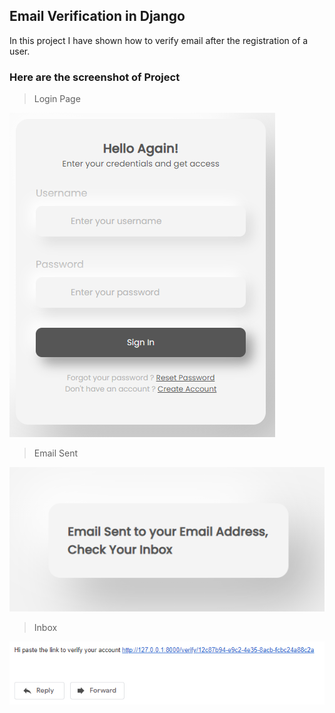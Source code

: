 ## Email Verification in Django

In this project I have shown how to verify email after the registration of a user.

### Here are the screenshot of Project

> Login Page

!["Login Page"](log_in.png)

> Email Sent

![](email_sent.png)

>Inbox

![](email.png)

